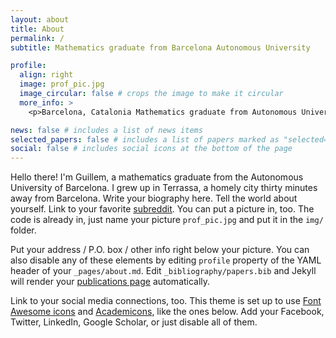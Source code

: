 ```yaml
---
layout: about
title: About
permalink: /
subtitle: Mathematics graduate from Barcelona Autonomous University

profile:
  align: right
  image: prof_pic.jpg
  image_circular: false # crops the image to make it circular
  more_info: >
    <p>Barcelona, Catalonia Mathematics graduate from Autonomous University of Barcelona</p>

news: false # includes a list of news items
selected_papers: false # includes a list of papers marked as "selected={true}"
social: false # includes social icons at the bottom of the page
---
```


Hello there! I'm Guillem, a mathematics graduate from the Autonomous University of Barcelona. I grew up in Terrassa, a homely city thirty minutes away from Barcelona.
Write your biography here. Tell the world about yourself. Link to your favorite [subreddit](http://reddit.com). You can put a picture in, too. The code is already in, just name your picture `prof_pic.jpg` and put it in the `img/` folder.

Put your address / P.O. box / other info right below your picture. You can also disable any of these elements by editing `profile` property of the YAML header of your `_pages/about.md`. Edit `_bibliography/papers.bib` and Jekyll will render your [publications page](/al-folio/publications/) automatically.

Link to your social media connections, too. This theme is set up to use [Font Awesome icons](https://fontawesome.com/) and [Academicons](https://jpswalsh.github.io/academicons/), like the ones below. Add your Facebook, Twitter, LinkedIn, Google Scholar, or just disable all of them.
